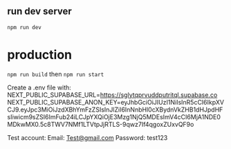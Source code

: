 ## run dev server

`npm run dev`

# production

`npm run build` then `npm run start`

Create a .env file with:
NEXT_PUBLIC_SUPABASE_URL=https://sglytqprvuddputritql.supabase.co
NEXT_PUBLIC_SUPABASE_ANON_KEY=eyJhbGciOiJIUzI1NiIsInR5cCI6IkpXVCJ9.eyJpc3MiOiJzdXBhYmFzZSIsInJlZiI6InNnbHl0cXBydnVkZHB1dHJpdHFsIiwicm9sZSI6ImFub24iLCJpYXQiOjE3Mzg1NjQ5MDEsImV4cCI6MjA1NDE0MDkwMX0.5c8TWV7NMf1LTVtpJjRTLS-9qwz7If4qgoxZUxvQF9o

Test account:
Email: Test@gmail.com
Password: test123
